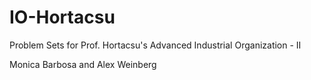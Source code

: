 # IO-Hortacsu
Problem Sets for Prof. Hortacsu's Advanced Industrial Organization - II

Monica Barbosa and Alex Weinberg
